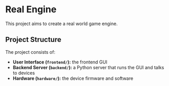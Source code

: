 # Real Engine

This project aims to create a real world game engine.

## Project Structure

The project consists of:

- **User Interface (`frontend/`):** the frontend GUI
- **Backend Server (`backend/`):** a Python server that runs the GUI and talks to devices
- **Hardware (`hardware/`):** the device firmware and software
